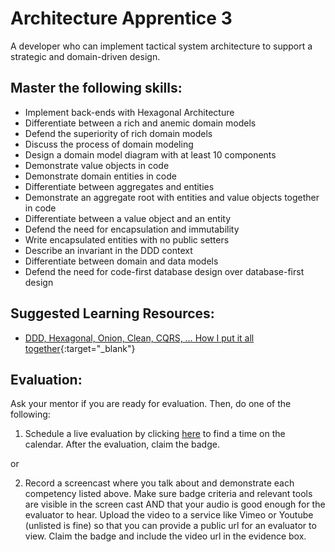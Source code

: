 # Architecture Apprentice 3

A developer who can implement tactical system architecture to support a strategic and domain-driven design.

## Master the following skills:

* Implement back-ends with Hexagonal Architecture
* Differentiate between a rich and anemic domain models
* Defend the superiority of rich domain models
* Discuss the process of domain modeling
* Design a domain model diagram with at least 10 components
* Demonstrate value objects in code
* Demonstrate domain entities in code
* Differentiate between aggregates and entities
* Demonstrate an aggregate root with entities and value objects together in code
* Differentiate between a value object and an entity
* Defend the need for encapsulation and immutability
* Write encapsulated entities with no public setters
* Describe an invariant in the DDD context
* Differentiate between domain and data models
* Defend the need for code-first database design over database-first design

## Suggested Learning Resources:

* [DDD, Hexagonal, Onion, Clean, CQRS, … How I put it all together](https://herbertograca.com/2017/11/16/explicit-architecture-01-ddd-hexagonal-onion-clean-cqrs-how-i-put-it-all-together/){:target="_blank"}

## Evaluation:

Ask your mentor if you are ready for evaluation. Then, do one of the following:

1. Schedule a live evaluation by clicking [here](http://evals.codex.academy) to find a time on the calendar. After the evaluation, claim the badge.

or

2. Record a screencast where you talk about and demonstrate each competency listed above. Make sure badge criteria and relevant tools are visible in the screen cast AND that your audio is good enough for the evaluator to hear. Upload the video to a service like Vimeo or Youtube (unlisted is fine) so that you can provide a public url for an evaluator to view. Claim the badge and include the video url in the evidence box.
